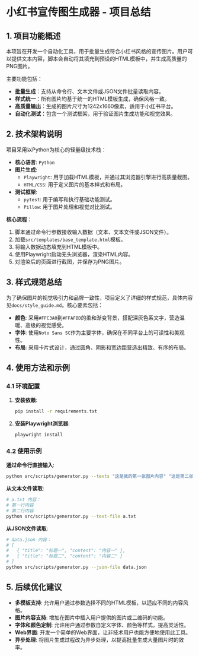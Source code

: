 # 小红书宣传图生成器 - 项目总结

## 1. 项目功能概述

本项旨在开发一个自动化工具，用于批量生成符合小红书风格的宣传图片。用户可以提供文本内容，脚本会自动将其填充到预设的HTML模板中，并生成高质量的PNG图片。

主要功能包括：
- **批量生成**：支持从命令行、文本文件或JSON文件批量读取内容。
- **样式统一**：所有图片均基于统一的HTML模板生成，确保风格一致。
- **高质量输出**：生成的图片尺寸为1242x1660像素，适用于小红书平台。
- **自动化测试**：包含一个测试框架，用于验证图片生成功能和视觉效果。

## 2. 技术架构说明

项目采用以Python为核心的轻量级技术栈：

- **核心语言**: `Python`
- **图片生成**: 
    - `Playwright`: 用于加载HTML模板，并通过其浏览器引擎进行高质量截图。
    - `HTML/CSS`: 用于定义图片的基本样式和布局。
- **测试框架**:
    - `pytest`: 用于编写和执行基础功能测试。
    - `Pillow`: 用于图片处理和视觉对比测试。

**核心流程**：
1. 脚本通过命令行参数接收输入数据（文本、文本文件或JSON文件）。
2. 加载`src/templates/base_template.html`模板。
3. 将输入数据动态填充到HTML模板中。
4. 使用Playwright启动无头浏览器，渲染HTML内容。
5. 对渲染后的页面进行截图，并保存为PNG图片。

## 3. 样式规范总结

为了确保图片的视觉吸引力和品牌一致性，项目定义了详细的样式规范，具体内容见`docs/style_guide.md`。核心要素包括：

- **颜色**: 采用`#FFC3A0`到`#FFAFBD`的柔和渐变背景，搭配深灰色系文字，营造温暖、高级的视觉感受。
- **字体**: 使用`Noto Sans SC`作为主要字体，确保在不同平台上的可读性和美观性。
- **布局**: 采用卡片式设计，通过圆角、阴影和宽边距营造出精致、有序的布局。

## 4. 使用方法和示例

### 4.1 环境配置

1. **安装依赖**: 
   ```bash
   pip install -r requirements.txt
   ```
2. **安装Playwright浏览器**: 
   ```bash
   playwright install
   ```

### 4.2 使用示例

**通过命令行直接输入**: 
```bash
python src/scripts/generator.py --texts "这是我的第一张图片内容" "这是第二张"
```

**从文本文件读取**: 
```bash
# a.txt 内容：
# 第一行内容
# 第二行内容
python src/scripts/generator.py --text-file a.txt
```

**从JSON文件读取**: 
```bash
# data.json 内容：
# [
#   { "title": "标题一", "content": "内容一" },
#   { "title": "标题二", "content": "内容二" }
# ]
python src/scripts/generator.py --json-file data.json
```

## 5. 后续优化建议

- **多模板支持**: 允许用户通过参数选择不同的HTML模板，以适应不同的内容风格。
- **图片内容支持**: 增加在图片中插入用户提供的图片或二维码的功能。
- **字体和颜色定制**: 允许用户通过参数自定义字体、颜色等样式，提高灵活性。
- **Web界面**: 开发一个简单的Web界面，让非技术用户也能方便地使用此工具。
- **异步处理**: 将图片生成过程改为异步处理，以提高批量生成大量图片时的效率。
